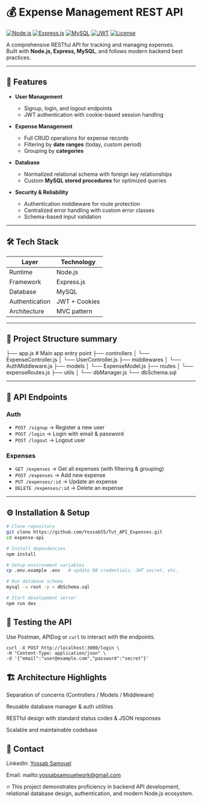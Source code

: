 # 💰 Expense Management REST API

[![Node.js](https://img.shields.io/badge/Node.js-18.x-green?logo=node.js&logoColor=white)](https://nodejs.org/)
[![Express.js](https://img.shields.io/badge/Express.js-4.x-lightgrey?logo=express&logoColor=white)](https://expressjs.com/)
[![MySQL](https://img.shields.io/badge/MySQL-8.x-blue?logo=mysql&logoColor=white)](https://www.mysql.com/)
[![JWT](https://img.shields.io/badge/JWT-Authentication-orange?logo=jsonwebtokens&logoColor=white)](https://jwt.io/)
[![License](https://img.shields.io/badge/License-MIT-brightgreen)](LICENSE)

A comprehensive RESTful API for tracking and managing expenses.  
Built with **Node.js, Express, MySQL**, and follows modern backend best practices.

---

## 🚀 Features

- **User Management**

  - Signup, login, and logout endpoints
  - JWT authentication with cookie-based session handling

- **Expense Management**

  - Full CRUD operations for expense records
  - Filtering by **date ranges** (today, custom period)
  - Grouping by **categories**

- **Database**

  - Normalized relational schema with foreign key relationships
  - Custom **MySQL stored procedures** for optimized queries

- **Security & Reliability**
  - Authentication middleware for route protection
  - Centralized error handling with custom error classes
  - Schema-based input validation

---

## 🛠️ Tech Stack

| Layer          | Technology    |
| -------------- | ------------- |
| Runtime        | Node.js       |
| Framework      | Express.js    |
| Database       | MySQL         |
| Authentication | JWT + Cookies |
| Architecture   | MVC pattern   |

---

## 📂 Project Structure summary

├── app.js # Main app entry point
├── controllers
│ └── ExpenseController.js
│ └── UserController.js
├── middlewares
│ └── AuthMiddleware.js
├── models
│ └── ExpenseModel.js
├── routes
│ └── expenseRoutes.js
├── utils
│ └── dbManager.js
└── dbSchema.sql

---

## 🔑 API Endpoints

### Auth

- `POST /signup` → Register a new user
- `POST /login` → Login with email & password
- `POST /logout` → Logout user

### Expenses

- `GET /expenses` → Get all expenses (with filtering & grouping)
- `POST /expenses` → Add new expense
- `PUT /expenses/:id` → Update an expense
- `DELETE /expenses/:id` → Delete an expense

---

## ⚙️ Installation & Setup

```bash
# Clone repository
git clone https://github.com/Yossab55/Tut_API_Expenses.git
cd expense-api

# Install dependencies
npm install

# Setup environment variables
cp .env.example .env   # update DB credentials, JWT secret, etc.

# Run database schema
mysql -u root -p < dbSchema.sql

# Start development server
npm run dev
```

## 🧪 Testing the API

Use Postman, APIDog or `curl` to interact with the endpoints.

```batch
curl -X POST http://localhost:3000/login \
-H "Content-Type: application/json" \
-d '{"email":"user@example.com","password":"secret"}'
```

## 🏗️ Architecture Highlights

Separation of concerns (Controllers / Models / Middleware)

Reusable database manager & auth utilities

RESTful design with standard status codes & JSON responses

Scalable and maintainable codebase

## 📧 Contact

LinkedIn: [Yossab Samouel](https://www.linkedin.com/in/yossab-samouel5/)

Email: mailto:yossabsamouelwork@gmail.com

🔥 This project demonstrates proficiency in backend API development, relational database design, authentication, and modern Node.js ecosystem.
